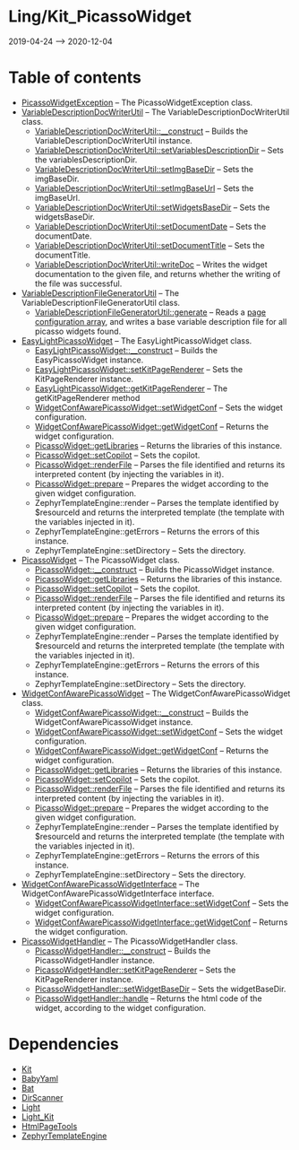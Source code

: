 Ling/Kit_PicassoWidget
================
2019-04-24 --> 2020-12-04




Table of contents
===========

- [PicassoWidgetException](https://github.com/lingtalfi/Kit_PicassoWidget/blob/master/doc/api/Ling/Kit_PicassoWidget/Exception/PicassoWidgetException.md) &ndash; The PicassoWidgetException class.
- [VariableDescriptionDocWriterUtil](https://github.com/lingtalfi/Kit_PicassoWidget/blob/master/doc/api/Ling/Kit_PicassoWidget/Util/VariableDescriptionDocWriterUtil.md) &ndash; The VariableDescriptionDocWriterUtil class.
    - [VariableDescriptionDocWriterUtil::__construct](https://github.com/lingtalfi/Kit_PicassoWidget/blob/master/doc/api/Ling/Kit_PicassoWidget/Util/VariableDescriptionDocWriterUtil/__construct.md) &ndash; Builds the VariableDescriptionDocWriterUtil instance.
    - [VariableDescriptionDocWriterUtil::setVariablesDescriptionDir](https://github.com/lingtalfi/Kit_PicassoWidget/blob/master/doc/api/Ling/Kit_PicassoWidget/Util/VariableDescriptionDocWriterUtil/setVariablesDescriptionDir.md) &ndash; Sets the variablesDescriptionDir.
    - [VariableDescriptionDocWriterUtil::setImgBaseDir](https://github.com/lingtalfi/Kit_PicassoWidget/blob/master/doc/api/Ling/Kit_PicassoWidget/Util/VariableDescriptionDocWriterUtil/setImgBaseDir.md) &ndash; Sets the imgBaseDir.
    - [VariableDescriptionDocWriterUtil::setImgBaseUrl](https://github.com/lingtalfi/Kit_PicassoWidget/blob/master/doc/api/Ling/Kit_PicassoWidget/Util/VariableDescriptionDocWriterUtil/setImgBaseUrl.md) &ndash; Sets the imgBaseUrl.
    - [VariableDescriptionDocWriterUtil::setWidgetsBaseDir](https://github.com/lingtalfi/Kit_PicassoWidget/blob/master/doc/api/Ling/Kit_PicassoWidget/Util/VariableDescriptionDocWriterUtil/setWidgetsBaseDir.md) &ndash; Sets the widgetsBaseDir.
    - [VariableDescriptionDocWriterUtil::setDocumentDate](https://github.com/lingtalfi/Kit_PicassoWidget/blob/master/doc/api/Ling/Kit_PicassoWidget/Util/VariableDescriptionDocWriterUtil/setDocumentDate.md) &ndash; Sets the documentDate.
    - [VariableDescriptionDocWriterUtil::setDocumentTitle](https://github.com/lingtalfi/Kit_PicassoWidget/blob/master/doc/api/Ling/Kit_PicassoWidget/Util/VariableDescriptionDocWriterUtil/setDocumentTitle.md) &ndash; Sets the documentTitle.
    - [VariableDescriptionDocWriterUtil::writeDoc](https://github.com/lingtalfi/Kit_PicassoWidget/blob/master/doc/api/Ling/Kit_PicassoWidget/Util/VariableDescriptionDocWriterUtil/writeDoc.md) &ndash; Writes the widget documentation to the given file, and returns whether the writing of the file was successful.
- [VariableDescriptionFileGeneratorUtil](https://github.com/lingtalfi/Kit_PicassoWidget/blob/master/doc/api/Ling/Kit_PicassoWidget/Util/VariableDescriptionFileGeneratorUtil.md) &ndash; The VariableDescriptionFileGeneratorUtil class.
    - [VariableDescriptionFileGeneratorUtil::generate](https://github.com/lingtalfi/Kit_PicassoWidget/blob/master/doc/api/Ling/Kit_PicassoWidget/Util/VariableDescriptionFileGeneratorUtil/generate.md) &ndash; Reads a [page configuration array](https://github.com/lingtalfi/Kit#the-kit-configuration-array), and writes a base variable description file for all picasso widgets found.
- [EasyLightPicassoWidget](https://github.com/lingtalfi/Kit_PicassoWidget/blob/master/doc/api/Ling/Kit_PicassoWidget/Widget/EasyLightPicassoWidget.md) &ndash; The EasyLightPicassoWidget class.
    - [EasyLightPicassoWidget::__construct](https://github.com/lingtalfi/Kit_PicassoWidget/blob/master/doc/api/Ling/Kit_PicassoWidget/Widget/EasyLightPicassoWidget/__construct.md) &ndash; Builds the EasyPicassoWidget instance.
    - [EasyLightPicassoWidget::setKitPageRenderer](https://github.com/lingtalfi/Kit_PicassoWidget/blob/master/doc/api/Ling/Kit_PicassoWidget/Widget/EasyLightPicassoWidget/setKitPageRenderer.md) &ndash; Sets the KitPageRenderer instance.
    - [EasyLightPicassoWidget::getKitPageRenderer](https://github.com/lingtalfi/Kit_PicassoWidget/blob/master/doc/api/Ling/Kit_PicassoWidget/Widget/EasyLightPicassoWidget/getKitPageRenderer.md) &ndash; The getKitPageRenderer method
    - [WidgetConfAwarePicassoWidget::setWidgetConf](https://github.com/lingtalfi/Kit_PicassoWidget/blob/master/doc/api/Ling/Kit_PicassoWidget/Widget/WidgetConfAwarePicassoWidget/setWidgetConf.md) &ndash; Sets the widget configuration.
    - [WidgetConfAwarePicassoWidget::getWidgetConf](https://github.com/lingtalfi/Kit_PicassoWidget/blob/master/doc/api/Ling/Kit_PicassoWidget/Widget/WidgetConfAwarePicassoWidget/getWidgetConf.md) &ndash; Returns the widget configuration.
    - [PicassoWidget::getLibraries](https://github.com/lingtalfi/Kit_PicassoWidget/blob/master/doc/api/Ling/Kit_PicassoWidget/Widget/PicassoWidget/getLibraries.md) &ndash; Returns the libraries of this instance.
    - [PicassoWidget::setCopilot](https://github.com/lingtalfi/Kit_PicassoWidget/blob/master/doc/api/Ling/Kit_PicassoWidget/Widget/PicassoWidget/setCopilot.md) &ndash; Sets the copilot.
    - [PicassoWidget::renderFile](https://github.com/lingtalfi/Kit_PicassoWidget/blob/master/doc/api/Ling/Kit_PicassoWidget/Widget/PicassoWidget/renderFile.md) &ndash; Parses the file identified and returns its interpreted content (by injecting the variables in it).
    - [PicassoWidget::prepare](https://github.com/lingtalfi/Kit_PicassoWidget/blob/master/doc/api/Ling/Kit_PicassoWidget/Widget/PicassoWidget/prepare.md) &ndash; Prepares the widget according to the given widget configuration.
    - ZephyrTemplateEngine::render &ndash; Parses the template identified by $resourceId and returns the interpreted template (the template with the variables injected in it).
    - ZephyrTemplateEngine::getErrors &ndash; Returns the errors of this instance.
    - ZephyrTemplateEngine::setDirectory &ndash; Sets the directory.
- [PicassoWidget](https://github.com/lingtalfi/Kit_PicassoWidget/blob/master/doc/api/Ling/Kit_PicassoWidget/Widget/PicassoWidget.md) &ndash; The PicassoWidget class.
    - [PicassoWidget::__construct](https://github.com/lingtalfi/Kit_PicassoWidget/blob/master/doc/api/Ling/Kit_PicassoWidget/Widget/PicassoWidget/__construct.md) &ndash; Builds the PicassoWidget instance.
    - [PicassoWidget::getLibraries](https://github.com/lingtalfi/Kit_PicassoWidget/blob/master/doc/api/Ling/Kit_PicassoWidget/Widget/PicassoWidget/getLibraries.md) &ndash; Returns the libraries of this instance.
    - [PicassoWidget::setCopilot](https://github.com/lingtalfi/Kit_PicassoWidget/blob/master/doc/api/Ling/Kit_PicassoWidget/Widget/PicassoWidget/setCopilot.md) &ndash; Sets the copilot.
    - [PicassoWidget::renderFile](https://github.com/lingtalfi/Kit_PicassoWidget/blob/master/doc/api/Ling/Kit_PicassoWidget/Widget/PicassoWidget/renderFile.md) &ndash; Parses the file identified and returns its interpreted content (by injecting the variables in it).
    - [PicassoWidget::prepare](https://github.com/lingtalfi/Kit_PicassoWidget/blob/master/doc/api/Ling/Kit_PicassoWidget/Widget/PicassoWidget/prepare.md) &ndash; Prepares the widget according to the given widget configuration.
    - ZephyrTemplateEngine::render &ndash; Parses the template identified by $resourceId and returns the interpreted template (the template with the variables injected in it).
    - ZephyrTemplateEngine::getErrors &ndash; Returns the errors of this instance.
    - ZephyrTemplateEngine::setDirectory &ndash; Sets the directory.
- [WidgetConfAwarePicassoWidget](https://github.com/lingtalfi/Kit_PicassoWidget/blob/master/doc/api/Ling/Kit_PicassoWidget/Widget/WidgetConfAwarePicassoWidget.md) &ndash; The WidgetConfAwarePicassoWidget class.
    - [WidgetConfAwarePicassoWidget::__construct](https://github.com/lingtalfi/Kit_PicassoWidget/blob/master/doc/api/Ling/Kit_PicassoWidget/Widget/WidgetConfAwarePicassoWidget/__construct.md) &ndash; Builds the WidgetConfAwarePicassoWidget instance.
    - [WidgetConfAwarePicassoWidget::setWidgetConf](https://github.com/lingtalfi/Kit_PicassoWidget/blob/master/doc/api/Ling/Kit_PicassoWidget/Widget/WidgetConfAwarePicassoWidget/setWidgetConf.md) &ndash; Sets the widget configuration.
    - [WidgetConfAwarePicassoWidget::getWidgetConf](https://github.com/lingtalfi/Kit_PicassoWidget/blob/master/doc/api/Ling/Kit_PicassoWidget/Widget/WidgetConfAwarePicassoWidget/getWidgetConf.md) &ndash; Returns the widget configuration.
    - [PicassoWidget::getLibraries](https://github.com/lingtalfi/Kit_PicassoWidget/blob/master/doc/api/Ling/Kit_PicassoWidget/Widget/PicassoWidget/getLibraries.md) &ndash; Returns the libraries of this instance.
    - [PicassoWidget::setCopilot](https://github.com/lingtalfi/Kit_PicassoWidget/blob/master/doc/api/Ling/Kit_PicassoWidget/Widget/PicassoWidget/setCopilot.md) &ndash; Sets the copilot.
    - [PicassoWidget::renderFile](https://github.com/lingtalfi/Kit_PicassoWidget/blob/master/doc/api/Ling/Kit_PicassoWidget/Widget/PicassoWidget/renderFile.md) &ndash; Parses the file identified and returns its interpreted content (by injecting the variables in it).
    - [PicassoWidget::prepare](https://github.com/lingtalfi/Kit_PicassoWidget/blob/master/doc/api/Ling/Kit_PicassoWidget/Widget/PicassoWidget/prepare.md) &ndash; Prepares the widget according to the given widget configuration.
    - ZephyrTemplateEngine::render &ndash; Parses the template identified by $resourceId and returns the interpreted template (the template with the variables injected in it).
    - ZephyrTemplateEngine::getErrors &ndash; Returns the errors of this instance.
    - ZephyrTemplateEngine::setDirectory &ndash; Sets the directory.
- [WidgetConfAwarePicassoWidgetInterface](https://github.com/lingtalfi/Kit_PicassoWidget/blob/master/doc/api/Ling/Kit_PicassoWidget/Widget/WidgetConfAwarePicassoWidgetInterface.md) &ndash; The WidgetConfAwarePicassoWidgetInterface interface.
    - [WidgetConfAwarePicassoWidgetInterface::setWidgetConf](https://github.com/lingtalfi/Kit_PicassoWidget/blob/master/doc/api/Ling/Kit_PicassoWidget/Widget/WidgetConfAwarePicassoWidgetInterface/setWidgetConf.md) &ndash; Sets the widget configuration.
    - [WidgetConfAwarePicassoWidgetInterface::getWidgetConf](https://github.com/lingtalfi/Kit_PicassoWidget/blob/master/doc/api/Ling/Kit_PicassoWidget/Widget/WidgetConfAwarePicassoWidgetInterface/getWidgetConf.md) &ndash; Returns the widget configuration.
- [PicassoWidgetHandler](https://github.com/lingtalfi/Kit_PicassoWidget/blob/master/doc/api/Ling/Kit_PicassoWidget/WidgetHandler/PicassoWidgetHandler.md) &ndash; The PicassoWidgetHandler class.
    - [PicassoWidgetHandler::__construct](https://github.com/lingtalfi/Kit_PicassoWidget/blob/master/doc/api/Ling/Kit_PicassoWidget/WidgetHandler/PicassoWidgetHandler/__construct.md) &ndash; Builds the PicassoWidgetHandler instance.
    - [PicassoWidgetHandler::setKitPageRenderer](https://github.com/lingtalfi/Kit_PicassoWidget/blob/master/doc/api/Ling/Kit_PicassoWidget/WidgetHandler/PicassoWidgetHandler/setKitPageRenderer.md) &ndash; Sets the KitPageRenderer instance.
    - [PicassoWidgetHandler::setWidgetBaseDir](https://github.com/lingtalfi/Kit_PicassoWidget/blob/master/doc/api/Ling/Kit_PicassoWidget/WidgetHandler/PicassoWidgetHandler/setWidgetBaseDir.md) &ndash; Sets the widgetBaseDir.
    - [PicassoWidgetHandler::handle](https://github.com/lingtalfi/Kit_PicassoWidget/blob/master/doc/api/Ling/Kit_PicassoWidget/WidgetHandler/PicassoWidgetHandler/handle.md) &ndash; Returns the html code of the widget, according to the widget configuration.


Dependencies
============
- [Kit](https://github.com/lingtalfi/Kit)
- [BabyYaml](https://github.com/lingtalfi/BabyYaml)
- [Bat](https://github.com/lingtalfi/Bat)
- [DirScanner](https://github.com/lingtalfi/DirScanner)
- [Light](https://github.com/lingtalfi/Light)
- [Light_Kit](https://github.com/lingtalfi/Light_Kit)
- [HtmlPageTools](https://github.com/lingtalfi/HtmlPageTools)
- [ZephyrTemplateEngine](https://github.com/lingtalfi/ZephyrTemplateEngine)


